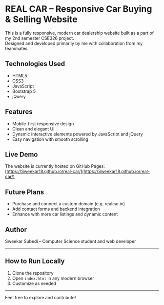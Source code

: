 # REAL CAR – Responsive Car Buying & Selling Website

This is a fully responsive, modern car dealership website built as a part of my 2nd semester CSE326 project.  
Designed and developed primarily by me with collaboration from my teammates.

## Technologies Used

- HTML5  
- CSS3  
- JavaScript  
- Bootstrap 5  
- jQuery  

## Features

- Mobile-first responsive design  
- Clean and elegant UI  
- Dynamic interactive elements powered by JavaScript and jQuery  
- Easy navigation with smooth scrolling  

## Live Demo

The website is currently hosted on GitHub Pages:  
[https://Sweekar18.github.io/real-car/](https://Sweekar18.github.io/real-car/)

## Future Plans

- Purchase and connect a custom domain (e.g. realcar.in)  
- Add contact forms and backend integration  
- Enhance with more car listings and dynamic content  

## Author

Sweekar Subedi – Computer Science student and web developer

---

## How to Run Locally

1. Clone the repository  
2. Open `index.html` in any modern browser  
3. Customize as needed  

---

Feel free to explore and contribute!
